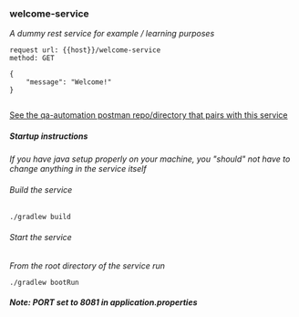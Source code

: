 ### welcome-service 
_A dummy rest service for example / learning purposes_

```
request url: {{host}}/welcome-service
method: GET

{
    "message": "Welcome!"
}


```

[See the qa-automation postman repo/directory that pairs with this service](https://github.com/brandon-morris/qa-automation)


##### Startup instructions
_If you have java setup properly on your machine, you "should" not have to change anything in the service itself_


###### Build the service
```
./gradlew build
```

###### Start the service
_From the root directory of the service run_
```
./gradlew bootRun
```

##### Note: PORT set to 8081 in application.properties


